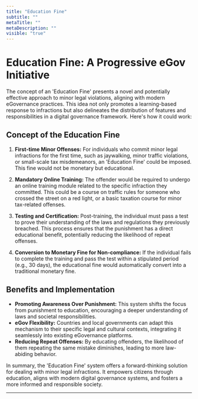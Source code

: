 ```yaml
---
title: "Education Fine"
subtitle: ""
metaTitle: ""
metaDescription: ""
visible: "true"
---
```


# Education Fine: A Progressive eGov Initiative

The concept of an 'Education Fine' presents a novel and potentially effective approach to minor legal violations, aligning with modern eGovernance practices. This idea not only promotes a learning-based response to infractions but also delineates the distribution of features and responsibilities in a digital governance framework. Here's how it could work:

## Concept of the Education Fine

1. **First-time Minor Offenses:** For individuals who commit minor legal infractions for the first time, such as jaywalking, minor traffic violations, or small-scale tax misdemeanors, an 'Education Fine' could be imposed. This fine would not be monetary but educational.

2. **Mandatory Online Training:** The offender would be required to undergo an online training module related to the specific infraction they committed. This could be a course on traffic rules for someone who crossed the street on a red light, or a basic taxation course for minor tax-related offenses.

3. **Testing and Certification:** Post-training, the individual must pass a test to prove their understanding of the laws and regulations they previously breached. This process ensures that the punishment has a direct educational benefit, potentially reducing the likelihood of repeat offenses.

4. **Conversion to Monetary Fine for Non-compliance:** If the individual fails to complete the training and pass the test within a stipulated period (e.g., 30 days), the educational fine would automatically convert into a traditional monetary fine.

## Benefits and Implementation

- **Promoting Awareness Over Punishment:** This system shifts the focus from punishment to education, encouraging a deeper understanding of laws and societal responsibilities.
- **eGov Flexibility:** Countries and local governments can adapt this mechanism to their specific legal and cultural contexts, integrating it seamlessly into existing eGovernance platforms.
- **Reducing Repeat Offenses:** By educating offenders, the likelihood of them repeating the same mistake diminishes, leading to more law-abiding behavior.

In summary, the 'Education Fine' system offers a forward-thinking solution for dealing with minor legal infractions. It empowers citizens through education, aligns with modern digital governance systems, and fosters a more informed and responsible society.

---
